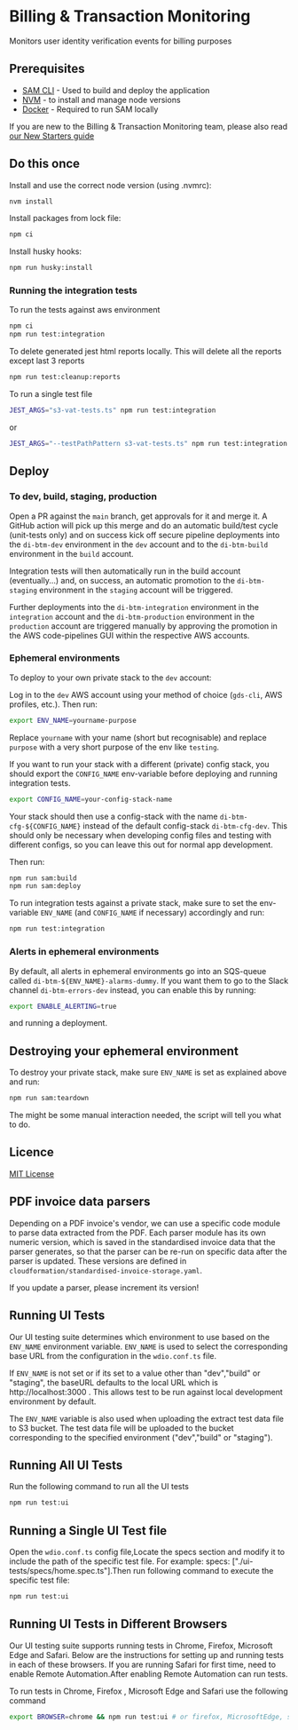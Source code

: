 # Billing & Transaction Monitoring

Monitors user identity verification events for billing purposes

## Prerequisites

- [SAM CLI](https://docs.aws.amazon.com/serverless-application-model/latest/developerguide/serverless-sam-cli-install.html) - Used to build and deploy the application
- [NVM](https://github.com/nvm-sh/nvm) - to install and manage node versions
- [Docker](https://docs.docker.com/get-docker/) - Required to run SAM locally

If you are new to the Billing & Transaction Monitoring team, please also read [our New Starters guide](https://govukverify.atlassian.net/l/cp/XMirz7JE)

## Do this once

Install and use the correct node version (using .nvmrc):

```sh
nvm install
```

Install packages from lock file:

```sh
npm ci
```

Install husky hooks:

```sh
npm run husky:install
```

### Running the integration tests

To run the tests against aws environment

```sh
npm ci
npm run test:integration

```

To delete generated jest html reports locally. This will delete all the reports except last 3 reports
```sh
npm run test:cleanup:reports 
```

To run a single test file
```sh
JEST_ARGS="s3-vat-tests.ts" npm run test:integration
```
or

```sh
JEST_ARGS="--testPathPattern s3-vat-tests.ts" npm run test:integration
```
## Deploy

### To dev, build, staging, production

Open a PR against the `main` branch, get approvals for it and merge it. A GitHub action will pick up this merge and
do an automatic build/test cycle (unit-tests only) and on success kick off secure pipeline deployments into the
`di-btm-dev` environment in the `dev` account and to the `di-btm-build` environment in the `build` account.

Integration tests will then automatically run in the build account (eventually...) and, on success, an automatic
promotion to the `di-btm-staging` environment in the `staging` account will be triggered.

Further deployments into the `di-btm-integration` environment in the `integration` account and the `di-btm-production`
environment in the `production` account are triggered manually by approving the promotion in the AWS code-pipelines GUI
within the respective AWS accounts.

### Ephemeral environments

To deploy to your own private stack to the `dev` account:

Log in to the `dev` AWS account using your method of choice (`gds-cli`, AWS profiles, etc.).
Then run:

```sh
export ENV_NAME=yourname-purpose
```

Replace `yourname` with your name (short but recognisable) and replace `purpose` with a very short purpose of the env
like `testing`.

If you want to run your stack with a different (private) config stack, you should export the
`CONFIG_NAME` env-variable before deploying and running integration tests.

```sh
export CONFIG_NAME=your-config-stack-name
```

Your stack should then use a config-stack with the name `di-btm-cfg-${CONFIG_NAME}` instead of the default
config-stack `di-btm-cfg-dev`. This should only be necessary when developing config files and testing with
different configs, so you can leave this out for normal app development.

Then run:

```sh
npm run sam:build
npm run sam:deploy
```

To run integration tests against a private stack, make sure to set the env-variable `ENV_NAME` (and
`CONFIG_NAME` if necessary) accordingly and run:

```sh
npm run test:integration
```

### Alerts in ephemeral environments

By default, all alerts in ephemeral environments go into an SQS-queue called `di-btm-${ENV_NAME}-alarms-dummy`. If you
want them to go to the Slack channel `di-btm-errors-dev` instead, you can enable this by running:

```sh
export ENABLE_ALERTING=true
```

and running a deployment.

## Destroying your ephemeral environment

To destroy your private stack, make sure `ENV_NAME` is set as explained above and run:

```sh
npm run sam:teardown
```

The might be some manual interaction needed, the script will tell you what to do.

## Licence

[MIT License](LICENCE)

## PDF invoice data parsers

Depending on a PDF invoice's vendor, we can use a specific code module to parse data extracted from the PDF. Each
parser module has its own numeric version, which is saved in the standardised invoice data that the parser generates,
so that the parser can be re-run on specific data after the parser is updated. These versions are defined in
`cloudformation/standardised-invoice-storage.yaml`.

If you update a parser, please increment its version!

## Running UI Tests

Our UI testing suite determines which environment to use based on the `ENV_NAME` environment variable. `ENV_NAME` is used to select the corresponding
base URL from the configuration in the `wdio.conf.ts` file.

If `ENV_NAME` is not set or if its set to a value other than "dev","build" or "staging", the baseURL defaults to the local URL which is http://localhost:3000 . This allows test to be run against local development environment by default.

The `ENV_NAME` variable is also used when uploading the extract test data file to S3 bucket. The test data file will be uploaded to the bucket corresponding to the specified environment ("dev","build" or "staging").

## Running All UI Tests

Run the following command to run all the UI tests

```sh
npm run test:ui
```

## Running a Single UI Test file
Open the `wdio.conf.ts` config file,Locate the specs section and modify it to include the path of the specific test file. For example: specs: ["./ui-tests/specs/home.spec.ts"].Then run following command to execute the specific test file:

```sh
npm run test:ui
```

## Running UI Tests in Different Browsers
Our UI testing suite supports running tests in Chrome, Firefox, Microsoft Edge and Safari. Below are the instructions for setting up and running tests in each of these browsers. If you are running Safari for first time, need to enable Remote Automation.After enabling Remote Automation can run tests.

To run tests in Chrome, Firefox , Microsoft Edge and Safari use the following command

```sh
export BROWSER=chrome && npm run test:ui # or firefox, MicrosoftEdge, safari 
```
